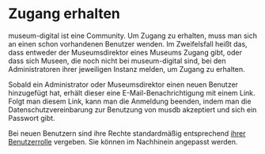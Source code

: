 Zugang erhalten
===============

museum-digital ist eine Community. Um Zugang zu erhalten, muss man sich
an einen schon vorhandenen Benutzer wenden. Im Zweifelsfall heißt das,
dass entweder der Museumsdirektor eines Museums Zugang gibt, oder dass
sich Museen, die noch nicht bei museum-digital sind, bei den
Administratoren ihrer jeweiligen Instanz melden, um Zugang zu erhalten.

Sobald ein Administrator oder Museumsdirektor einen neuen Benutzer
hinzugefügt hat, erhält dieser eine E-Mail-Benachrichtigung mit einem
Link. Folgt man diesem Link, kann man die Anmeldung beenden, indem man
die Datenschutzvereinbarung zur Benutzung von musdb akzeptiert und sich
ein Passwort gibt.

Bei neuen Benutzern sind ihre Rechte standardmäßig entsprechend [ihrer
Benutzerrolle](../Benutzerkonto/Berechtigungen.md)
vergeben. Sie können im Nachhinein angepasst werden.
